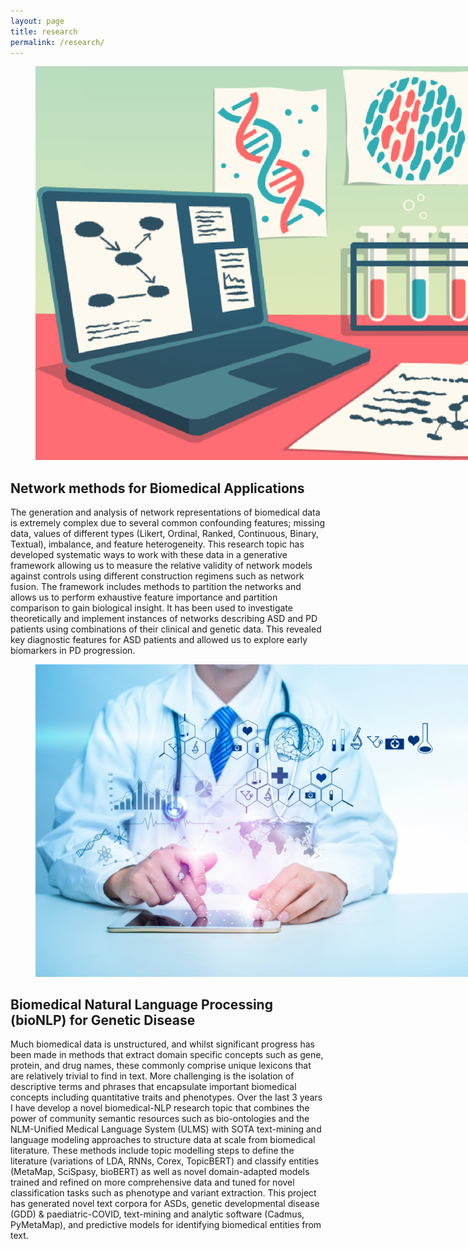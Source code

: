 ```yaml
---
layout: page
title: research
permalink: /research/
---
```


<figure>
   <img src='assets/research_themes/genomic_medicine/genomic_medicine.png' style='max-width:750px;' />
</figure>

## Network methods for Biomedical Applications
The generation and analysis of network representations of biomedical data is extremely complex due to several common confounding features; missing data, values of different types (Likert, Ordinal, Ranked, Continuous, Binary, Textual), imbalance, and feature heterogeneity. This research topic has developed systematic ways to work with these data in a generative framework allowing us to measure the relative validity of network models against controls using different construction regimens such as network fusion. The framework includes methods to partition the networks and allows us to perform exhaustive feature importance and partition comparison to gain biological insight. It has been used to investigate theoretically and implement instances of networks describing ASD and PD patients using combinations of their clinical and genetic data. This revealed key diagnostic features for ASD patients and allowed us to explore early biomarkers in PD progression.

<figure>
   <img src='assets/research_themes/biomedical_informatics.png' style='max-width:750px;' />
</figure>

## Biomedical Natural Language Processing (bioNLP) for Genetic Disease
Much biomedical data is unstructured, and whilst significant progress has been made in methods that extract domain specific concepts such as gene, protein, and drug names, these commonly comprise unique lexicons that are relatively trivial to find in text. More challenging is the isolation of descriptive terms and phrases that encapsulate important biomedical concepts including quantitative traits and phenotypes. Over the last 3 years I have develop a novel biomedical-NLP research topic that combines the power of community semantic resources such as bio-ontologies and the NLM-Unified Medical Language System (ULMS) with SOTA text-mining and language modeling approaches to structure data at scale from biomedical literature. These methods include topic modelling steps to define the literature (variations of LDA, RNNs, Corex, TopicBERT) and classify entities (MetaMap, SciSpasy, bioBERT) as well as novel domain-adapted models trained and refined on more comprehensive data and tuned for novel classification tasks such as phenotype and variant extraction. This project has generated novel text corpora for ASDs, genetic developmental disease (GDD) & paediatric-COVID, text-mining and analytic software (Cadmus, PyMetaMap), and predictive models for identifying biomedical entities from text.
 
